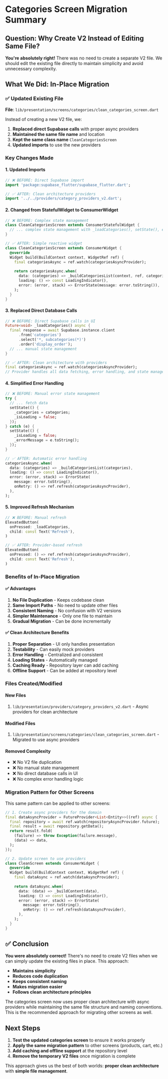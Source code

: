 # Categories Screen Migration Summary

## Question: Why Create V2 Instead of Editing Same File?

**You're absolutely right!** There was no need to create a separate V2 file. We should edit the existing file directly to maintain simplicity and avoid unnecessary complexity.

## What We Did: In-Place Migration

### **✅ Updated Existing File**
**File**: `lib/presentation/screens/categories/clean_categories_screen.dart`

Instead of creating a new V2 file, we:
1. **Replaced direct Supabase calls** with proper async providers
2. **Maintained the same file name** and location
3. **Kept the same class name** `CleanCategoriesScreen`
4. **Updated imports** to use the new providers

### **Key Changes Made**

#### **1. Updated Imports**
```dart
// ❌ BEFORE: Direct Supabase import
import 'package:supabase_flutter/supabase_flutter.dart';

// ✅ AFTER: Clean architecture providers
import '../../providers/category_providers_v2.dart';
```

#### **2. Changed from StatefulWidget to ConsumerWidget**
```dart
// ❌ BEFORE: Complex state management
class CleanCategoriesScreen extends ConsumerStatefulWidget {
  // ... complex state management with _loadCategories(), setState(), etc.
}

// ✅ AFTER: Simple reactive widget
class CleanCategoriesScreen extends ConsumerWidget {
  @override
  Widget build(BuildContext context, WidgetRef ref) {
    final categoriesAsync = ref.watch(categoriesAsyncProvider);
    
    return categoriesAsync.when(
      data: (categories) => _buildCategoriesList(context, ref, categories),
      loading: () => const LoadingIndicator(),
      error: (error, stack) => ErrorState(message: error.toString()),
    );
  }
}
```

#### **3. Replaced Direct Database Calls**
```dart
// ❌ BEFORE: Direct Supabase calls in UI
Future<void> _loadCategories() async {
  final response = await Supabase.instance.client
      .from('categories')
      .select('*, subcategories(*)')
      .order('display_order');
  // ... manual state management
}

// ✅ AFTER: Clean architecture with providers
final categoriesAsync = ref.watch(categoriesAsyncProvider);
// Provider handles all data fetching, error handling, and state management
```

#### **4. Simplified Error Handling**
```dart
// ❌ BEFORE: Manual error state management
try {
  // ... fetch data
  setState(() {
    _categories = categories;
    _isLoading = false;
  });
} catch (e) {
  setState(() {
    _isLoading = false;
    _errorMessage = e.toString();
  });
}

// ✅ AFTER: Automatic error handling
categoriesAsync.when(
  data: (categories) => _buildCategoriesList(categories),
  loading: () => const LoadingIndicator(),
  error: (error, stack) => ErrorState(
    message: error.toString(),
    onRetry: () => ref.refresh(categoriesAsyncProvider),
  ),
);
```

#### **5. Improved Refresh Mechanism**
```dart
// ❌ BEFORE: Manual refresh
ElevatedButton(
  onPressed: _loadCategories,
  child: const Text('Refresh'),
)

// ✅ AFTER: Provider-based refresh
ElevatedButton(
  onPressed: () => ref.refresh(categoriesAsyncProvider),
  child: const Text('Refresh'),
)
```

### **Benefits of In-Place Migration**

#### **✅ Advantages**
1. **No File Duplication** - Keeps codebase clean
2. **Same Import Paths** - No need to update other files
3. **Consistent Naming** - No confusion with V2 versions
4. **Simpler Maintenance** - Only one file to maintain
5. **Gradual Migration** - Can be done incrementally

#### **✅ Clean Architecture Benefits**
1. **Proper Separation** - UI only handles presentation
2. **Testability** - Can easily mock providers
3. **Error Handling** - Centralized and consistent
4. **Loading States** - Automatically managed
5. **Caching Ready** - Repository layer can add caching
6. **Offline Support** - Can be added at repository level

### **Files Created/Modified**

#### **New Files**
1. `lib/presentation/providers/category_providers_v2.dart` - Async providers for clean architecture

#### **Modified Files**
1. `lib/presentation/screens/categories/clean_categories_screen.dart` - Migrated to use async providers

#### **Removed Complexity**
- ❌ No V2 file duplication
- ❌ No manual state management
- ❌ No direct database calls in UI
- ❌ No complex error handling logic

### **Migration Pattern for Other Screens**

This same pattern can be applied to other screens:

```dart
// 1. Create async providers for the domain
final dataAsyncProvider = FutureProvider<List<Entity>>((ref) async {
  final repository = await ref.watch(repositoryAsyncProvider.future);
  final result = await repository.getData();
  return result.fold(
    (failure) => throw Exception(failure.message),
    (data) => data,
  );
});

// 2. Update screen to use providers
class CleanScreen extends ConsumerWidget {
  @override
  Widget build(BuildContext context, WidgetRef ref) {
    final dataAsync = ref.watch(dataAsyncProvider);
    
    return dataAsync.when(
      data: (data) => _buildContent(data),
      loading: () => const LoadingIndicator(),
      error: (error, stack) => ErrorState(
        message: error.toString(),
        onRetry: () => ref.refresh(dataAsyncProvider),
      ),
    );
  }
}
```

## ✅ Conclusion

**You were absolutely correct!** There's no need to create V2 files when we can simply update the existing files in place. This approach:

- **Maintains simplicity**
- **Reduces code duplication**
- **Keeps consistent naming**
- **Makes migration easier**
- **Follows clean architecture principles**

The categories screen now uses proper clean architecture with async providers while maintaining the same file structure and naming conventions. This is the recommended approach for migrating other screens as well.

## Next Steps

1. **Test the updated categories screen** to ensure it works properly
2. **Apply the same migration pattern** to other screens (products, cart, etc.)
3. **Add caching and offline support** at the repository level
4. **Remove the temporary V2 files** once migration is complete

This approach gives us the best of both worlds: **proper clean architecture** with **simple file management**.
